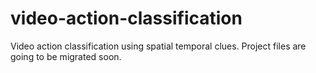 # video-action-classification

Video action classification using spatial temporal clues.
Project files are going to be migrated soon.
